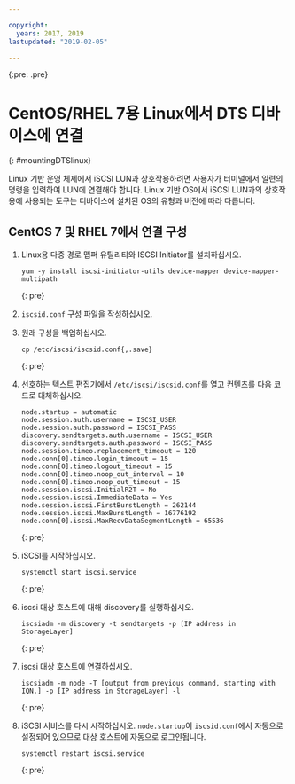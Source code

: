 ```yaml
---

copyright:
  years: 2017, 2019
lastupdated: "2019-02-05"

---
```

{:pre: .pre}

# CentOS/RHEL 7용 Linux에서 DTS 디바이스에 연결
{: #mountingDTSlinux}

Linux 기반 운영 체제에서 iSCSI LUN과 상호작용하려면 사용자가 터미널에서 일련의 명령을 입력하여 LUN에 연결해야 합니다. Linux 기반 OS에서 iSCSI LUN과의 상호작용에 사용되는 도구는 디바이스에 설치된 OS의 유형과 버전에 따라 다릅니다.

## CentOS 7 및 RHEL 7에서 연결 구성

1. Linux용 다중 경로 맵퍼 유틸리티와 ISCSI Initiator를 설치하십시오.
   ```
   yum -y install iscsi-initiator-utils device-mapper device-mapper-multipath
   ```
   {: pre}

2. `iscsid.conf` 구성 파일을 작성하십시오.

3. 원래 구성을 백업하십시오.
   ```
   cp /etc/iscsi/iscsid.conf{,.save}
   ```
   {: pre}

4. 선호하는 텍스트 편집기에서 `/etc/iscsi/iscsid.conf`를 열고 컨텐츠를 다음 코드로 대체하십시오.
   ```
   node.startup = automatic
   node.session.auth.username = ISCSI_USER
   node.session.auth.password = ISCSI_PASS
   discovery.sendtargets.auth.username = ISCSI_USER
   discovery.sendtargets.auth.password = ISCSI_PASS
   node.session.timeo.replacement_timeout = 120
   node.conn[0].timeo.login_timeout = 15
   node.conn[0].timeo.logout_timeout = 15
   node.conn[0].timeo.noop_out_interval = 10
   node.conn[0].timeo.noop_out_timeout = 15
   node.session.iscsi.InitialR2T = No
   node.session.iscsi.ImmediateData = Yes
   node.session.iscsi.FirstBurstLength = 262144
   node.session.iscsi.MaxBurstLength = 16776192
   node.conn[0].iscsi.MaxRecvDataSegmentLength = 65536
   ```
   {: pre}

5. iSCSI를 시작하십시오.<br/>
   ```
   systemctl start iscsi.service
   ```
   {: pre}

6. iscsi 대상 호스트에 대해 discovery를 실행하십시오.<br/>
   ```
   iscsiadm -m discovery -t sendtargets -p [IP address in StorageLayer]
   ```
   {: pre}

7. iscsi 대상 호스트에 연결하십시오.<br/>
   ```
   iscsiadm -m node -T [output from previous command, starting with IQN.] -p [IP address in StorageLayer] -l
   ```
   {: pre}

8. iSCSI 서비스를 다시 시작하십시오. `node.startup`이 `iscsid.conf`에서 자동으로 설정되어 있으므로 대상 호스트에 자동으로 로그인됩니다.<br/>
   ```
   systemctl restart iscsi.service
   ```
   {: pre}
